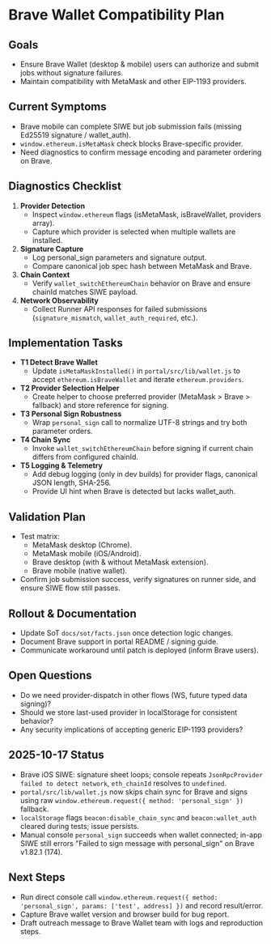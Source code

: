 # Brave Wallet Compatibility Plan

## Goals
- Ensure Brave Wallet (desktop & mobile) users can authorize and submit jobs without signature failures.
- Maintain compatibility with MetaMask and other EIP-1193 providers.

## Current Symptoms
- Brave mobile can complete SIWE but job submission fails (missing Ed25519 signature / wallet_auth).
- `window.ethereum.isMetaMask` check blocks Brave-specific provider.
- Need diagnostics to confirm message encoding and parameter ordering on Brave.

## Diagnostics Checklist
1. **Provider Detection**
   - Inspect `window.ethereum` flags (isMetaMask, isBraveWallet, providers array).
   - Capture which provider is selected when multiple wallets are installed.
2. **Signature Capture**
   - Log personal_sign parameters and signature output.
   - Compare canonical job spec hash between MetaMask and Brave.
3. **Chain Context**
   - Verify `wallet_switchEthereumChain` behavior on Brave and ensure chainId matches SIWE payload.
4. **Network Observability**
   - Collect Runner API responses for failed submissions (`signature_mismatch`, `wallet_auth_required`, etc.).

## Implementation Tasks
- **T1 Detect Brave Wallet**
  - Update `isMetaMaskInstalled()` in `portal/src/lib/wallet.js` to accept `ethereum.isBraveWallet` and iterate `ethereum.providers`.
- **T2 Provider Selection Helper**
  - Create helper to choose preferred provider (MetaMask > Brave > fallback) and store reference for signing.
- **T3 Personal Sign Robustness**
  - Wrap `personal_sign` call to normalize UTF-8 strings and try both parameter orders.
- **T4 Chain Sync**
  - Invoke `wallet_switchEthereumChain` before signing if current chain differs from configured chainId.
- **T5 Logging & Telemetry**
  - Add debug logging (only in dev builds) for provider flags, canonical JSON length, SHA-256.
  - Provide UI hint when Brave is detected but lacks wallet_auth.

## Validation Plan
- Test matrix:
  - MetaMask desktop (Chrome).
  - MetaMask mobile (iOS/Android).
  - Brave desktop (with & without MetaMask extension).
  - Brave mobile (native wallet).
- Confirm job submission success, verify signatures on runner side, and ensure SIWE flow still passes.

## Rollout & Documentation
- Update SoT `docs/sot/facts.json` once detection logic changes.
- Document Brave support in portal README / signing guide.
- Communicate workaround until patch is deployed (inform Brave users).

## Open Questions
- Do we need provider-dispatch in other flows (WS, future typed data signing)?
- Should we store last-used provider in localStorage for consistent behavior?
- Any security implications of accepting generic EIP-1193 providers?

## 2025-10-17 Status
- Brave iOS SIWE: signature sheet loops; console repeats `JsonRpcProvider failed to detect network`, `eth_chainId` resolves to `undefined`.
- `portal/src/lib/wallet.js` now skips chain sync for Brave and signs using raw `window.ethereum.request({ method: 'personal_sign' })` fallback.
- `localStorage` flags `beacon:disable_chain_sync` and `beacon:wallet_auth` cleared during tests; issue persists.
- Manual console `personal_sign` succeeds when wallet connected; in-app SIWE still errors "Failed to sign message with personal_sign" on Brave v1.82.1 (174).

## Next Steps
- Run direct console call `window.ethereum.request({ method: 'personal_sign', params: ['test', address] })` and record result/error.
- Capture Brave wallet version and browser build for bug report.
- Draft outreach message to Brave Wallet team with logs and reproduction steps.
